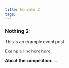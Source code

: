 ```yaml
---
title: No date 2
tags:
---
```


<h3>Nothing 2:</h3>
This is an example event post

Example link here <a href="https://www.studentclustercompetition.us/">here</a>.

<b>About the competition:</b> ...

